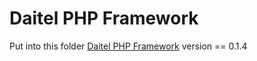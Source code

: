 Daitel PHP Framework
===========================

Put into this folder [Daitel PHP Framework](https://github.com/daitel/framework) version == 0.1.4